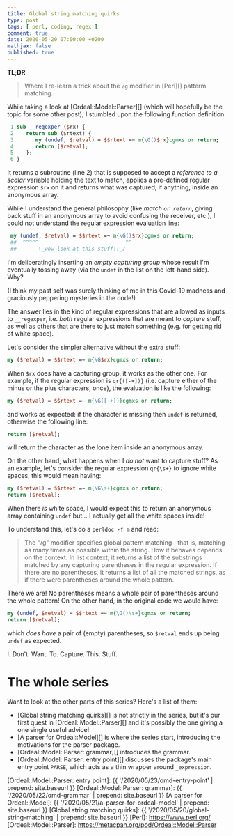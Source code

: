 ```yaml
---
title: Global string matching quirks
type: post
tags: [ perl, coding, regex ]
comment: true
date: 2020-05-20 07:00:00 +0200
mathjax: false
published: true
---
```


**TL;DR**

> Where I re-learn a trick about the `/g` modifier in [Perl][] patterm
> matching.

While taking a look at [Ordeal::Model::Parser][] (which will hopefully
be the topic for some other post), I stumbled upon the following
function definition:

```perl
 1 sub __regexper ($rx) {
 2    return sub ($rtext) {
 3       my (undef, $retval) = $$rtext =~ m{\G()$rx}cgmxs or return;
 4       return [$retval];
 5    };
 6 }
```

It returns a subroutine (line 2) that is supposed to accept a *reference
to a scalar* variable holding the text to match, applies a pre-defined
regular expression `$rx` on it and returns what was captured, if
anything, inside an anonymous array.

While I understand the general philosophy (like *match `or return`*,
giving back stuff in an anonymous array to avoid confusing the receiver,
etc.), I could not understand the regular expression evaluation line:

```perl
 my (undef, $retval) = $$rtext =~ m{\G()$rx}cgmxs or return;
 ##  ^^^^^                            ^^
 ##       \_wow look at this stuff!!_/  
```

I'm deliberatingly inserting an *empty capturing group* whose result I'm
eventually tossing away (via the `undef` in the list on the left-hand
side). Why?

(I think my past self was surely thinking of me in this Covid-19 madness
and graciously peppering mysteries in the code!)

The answer lies in the kind of regular expressions that are allowed as
inputs to `__regexper`, i.e. *both* regular expressions that are meant
to *capture* stuff, as well as others that are there to just match
something (e.g. for getting rid of white space).

Let's consider the simpler alternative without the extra stuff:

```perl
my ($retval) = $$rtext =~ m{\G$rx}cgmxs or return;
```

When `$rx` does have a capturing group, it works as the other one. For
example, if the regular expression is `qr{([-+])}` (i.e. capture either
of the minus or the plus characters, once), the evaluation is like the
following:

```perl
my ($retval) = $$rtext =~ m{\G([-+])}cgmxs or return;
```

and works as expected: if the character is missing then `undef` is
returned, otherwise the following line:

```perl
return [$retval];
```

will return the character as the lone item inside an anonymous array.

On the other hand, what happens when I *do not* want to capture stuff?
As an example, let's consider the regular expression `qr{\s+}` to ignore
white spaces, this would mean having:

```perl
my ($retval) = $$rtext =~ m{\G\s+}cgmxs or return;
return [$retval];
```

When there *is* white space, I would expect this to return an anonymous
array containing `undef` but... I actually get all the white spaces
inside!

To understand this, let's do a `perldoc -f m` and read:

> The "/g" modifier specifies global pattern matching--that is, matching
> as many times as possible within the string. How it behaves depends on
> the context. In list context, it returns a list of the substrings
> matched by any capturing parentheses in the regular expression. If
> there are no parentheses, it returns a list of all the matched
> strings, as if there were parentheses around the whole pattern.

There we are! No parentheses means a whole pair of parentheses around
the whole pattern! On the other hand, in the original code we would
have:

```perl
my (undef, $retval) = $$rtext =~ m{\G()\s+}cgmxs or return;
return [$retval];
```

which *does have* a pair of (empty) parentheses, so `$retval` ends up
being `undef` as expected.

I. Don't. Want. To. Capture. This. Stuff.

# The whole series

Want to look at the other parts of this series? Here's a list of them:

- [Global string matching quirks][] is not strictly in the series, but
  it's our first quest in [Ordeal::Model::Parser][] and it's possibly
  the one giving a one single useful advice!
- [A parser for Ordeal::Model][] is where the series start, introducing
  the motivations for the parser package.
- [Ordeal::Model::Parser: grammar][] introduces the grammar.
- [Ordeal::Model::Parser: entry point][] discusses the package's main
  entry point `PARSE`, which acts as a thin wrapper around
  `_expression`.

[Ordeal::Model::Parser: entry point]: {{ '/2020/05/23/omd-entry-point' | prepend: site.baseurl }}
[Ordeal::Model::Parser: grammar]: {{ '/2020/05/22/omd-grammar' | prepend: site.baseurl }}
[A parser for Ordeal::Model]: {{ '/2020/05/21/a-parser-for-ordeal-model' | prepend: site.baseurl }}
[Global string matching quirks]: {{ '/2020/05/20/global-string-matching' | prepend: site.baseurl }}
[Perl]: https://www.perl.org/
[Ordeal::Model::Parser]: https://metacpan.org/pod/Ordeal::Model::Parser
